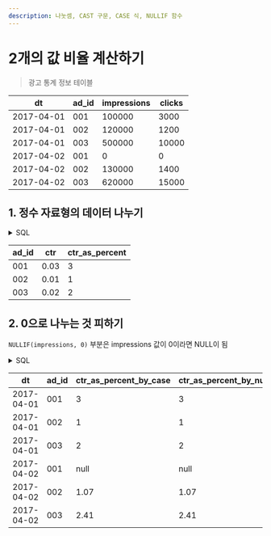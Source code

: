 ```yaml
---
description: 나눗셈, CAST 구문, CASE 식, NULLIF 함수
---
```


# 2개의 값 비율 계산하기

> 광고 통계 정보 테이블

| dt         | ad\_id | impressions | clicks |
| ---------- | ------ | ----------- | ------ |
| 2017-04-01 | 001    | 100000      | 3000   |
| 2017-04-01 | 002    | 120000      | 1200   |
| 2017-04-01 | 003    | 500000      | 10000  |
| 2017-04-02 | 001    | 0           | 0      |
| 2017-04-02 | 002    | 130000      | 1400   |
| 2017-04-02 | 003    | 620000      | 15000  |

## 1. 정수 자료형의 데이터 나누기

<details>

<summary>SQL</summary>

```sql
SELECT ad_id,
       -- 정수를 나루면 소수점이 잘리므로 명시적으로 자료형 변환
       CAST(clicks AS DOUBLE PRECISION) / impressions AS ctr,
       -- 실수를 상수로 앞에 두고 계산하면 암묵적으로 자료형 변환이 일어남
       100.0 * clicks / impressions                   AS ctr_as_percent
FROM advertising_stats
WHERE dt = '2017-04-01'
ORDER BY dt, ad_id;
```

</details>

| ad\_id | ctr  | ctr\_as\_percent |
| ------ | ---- | ---------------- |
| 001    | 0.03 | 3                |
| 002    | 0.01 | 1                |
| 003    | 0.02 | 2                |

## 2. 0으로 나누는 것 피하기

`NULLIF(impressions, 0)` 부분은 impressions 값이 0이라면 NULL이 됨

<details>

<summary>SQL</summary>

```sql
SELECT dt,
       ad_id,
       -- CASE 식으로 분모가 0일 경우를 분기해서, 0으로 나누지 않게 만드는 방법
       CASE WHEN impressions > 0 THEN 100.0 * clicks / impressions END AS ctr_as_percent_by_case,
       -- 분모가 0이라면 NULL로 변환해서, 0으로 나누지 않게 만드는 방법
       100.0 * clicks / NULLIF(impressions, 0)                         AS ctr_as_percent_by_null
FROM advertising_stats
ORDER BY dt, ad_id;
```

</details>

| dt         | ad\_id | ctr\_as\_percent\_by\_case | ctr\_as\_percent\_by\_null |
| ---------- | ------ | -------------------------- | -------------------------- |
| 2017-04-01 | 001    | 3                          | 3                          |
| 2017-04-01 | 002    | 1                          | 1                          |
| 2017-04-01 | 003    | 2                          | 2                          |
| 2017-04-02 | 001    | null                       | null                       |
| 2017-04-02 | 002    | 1.07                       | 1.07                       |
| 2017-04-02 | 003    | 2.41                       | 2.41                       |
